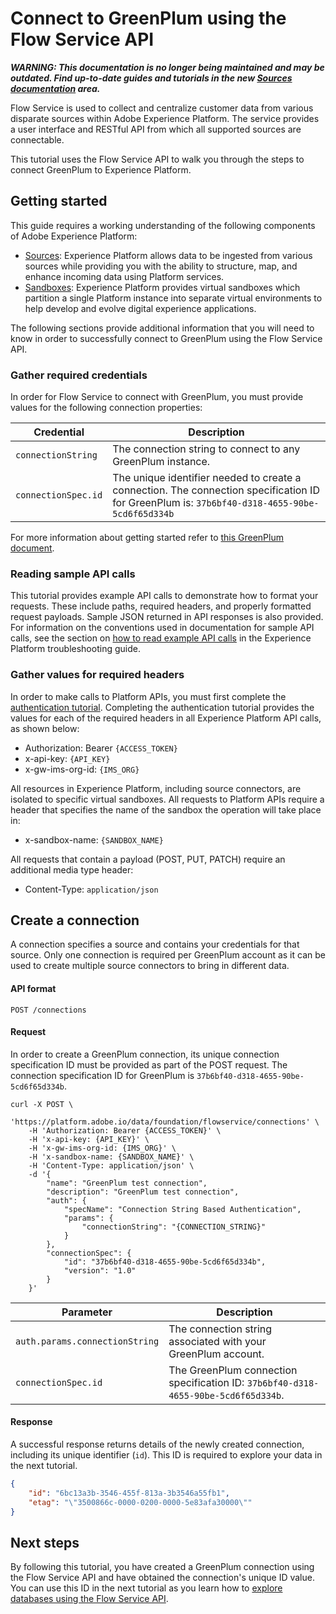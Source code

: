 # Connect to GreenPlum using the Flow Service API

***WARNING: This documentation is no longer being maintained and may be outdated. Find up-to-date guides and tutorials in the new [Sources documentation](https://docs.adobe.com/content/help/en/experience-platform/sources/home.html) area.***

Flow Service is used to collect and centralize customer data from various disparate sources within Adobe Experience Platform. The service provides a user interface and RESTful API from which all supported sources are connectable.

This tutorial uses the Flow Service API to walk you through the steps to connect GreenPlum to Experience Platform.

## Getting started

This guide requires a working understanding of the following components of Adobe Experience Platform:

- [Sources](https://docs.adobe.com/content/help/en/experience-platform/source-connectors/home.html): Experience Platform allows data to be ingested from various sources while providing you with the ability to structure, map, and enhance incoming data using Platform services.
- [Sandboxes](https://docs.adobe.com/content/help/en/experience-platform/sandbox/home.html): Experience Platform provides virtual sandboxes which partition a single Platform instance into separate virtual environments to help develop and evolve digital experience applications.

The following sections provide additional information that you will need to know in order to successfully connect to GreenPlum using the Flow Service API.

### Gather required credentials

In order for Flow Service to connect with GreenPlum, you must provide values for the following connection properties:

| Credential | Description |
| ---------- | ----------- |
| `connectionString` | The connection string to connect to any GreenPlum instance. |
| `connectionSpec.id` | The unique identifier needed to create a connection. The connection specification ID for GreenPlum is: `37b6bf40-d318-4655-90be-5cd6f65d334b` |

For more information about getting started refer to [this GreenPlum document](https://gpdb.docs.pivotal.io/580/security-guide/topics/Authenticate.html#topic_fzv_wb2_jr__config_ssl_client_conn).

### Reading sample API calls

This tutorial provides example API calls to demonstrate how to format your requests. These include paths, required headers, and properly formatted request payloads. Sample JSON returned in API responses is also provided. For information on the conventions used in documentation for sample API calls, see the section on [how to read example API calls](https://docs.adobe.com/content/help/en/experience-platform/landing/troubleshooting.html#reading-example-api-calls) in the Experience Platform troubleshooting guide.

### Gather values for required headers

In order to make calls to Platform APIs, you must first complete the [authentication tutorial](https://docs.adobe.com/content/help/en/experience-platform/tutorials/authentication.html). Completing the authentication tutorial provides the values for each of the required headers in all Experience Platform API calls, as shown below:

- Authorization: Bearer `{ACCESS_TOKEN}`
- x-api-key: `{API_KEY}`
- x-gw-ims-org-id: `{IMS_ORG}`

All resources in Experience Platform, including source connectors, are isolated to specific virtual sandboxes. All requests to Platform APIs require a header that specifies the name of the sandbox the operation will take place in:

- x-sandbox-name: `{SANDBOX_NAME}`

All requests that contain a payload (POST, PUT, PATCH) require an additional media type header:

- Content-Type: `application/json`

## Create a connection

A connection specifies a source and contains your credentials for that source. Only one connection is required per GreenPlum account as it can be used to create multiple source connectors to bring in different data.

#### API format

```http
POST /connections
```

#### Request

In order to create a GreenPlum connection, its unique connection specification ID must be provided as part of the POST request. The connection specification ID for GreenPlum is `37b6bf40-d318-4655-90be-5cd6f65d334b`.

```shell
curl -X POST \
    'https://platform.adobe.io/data/foundation/flowservice/connections' \
    -H 'Authorization: Bearer {ACCESS_TOKEN}' \
    -H 'x-api-key: {API_KEY}' \
    -H 'x-gw-ims-org-id: {IMS_ORG}' \
    -H 'x-sandbox-name: {SANDBOX_NAME}' \
    -H 'Content-Type: application/json' \
    -d '{
        "name": "GreenPlum test connection",
        "description": "GreenPlum test connection",
        "auth": {
            "specName": "Connection String Based Authentication",
            "params": {
                "connectionString": "{CONNECTION_STRING}"
            }
        },
        "connectionSpec": {
            "id": "37b6bf40-d318-4655-90be-5cd6f65d334b",
            "version": "1.0"
        }
    }'
```

| Parameter | Description |
| --------- | ----------- |
| `auth.params.connectionString` | The connection string associated with your GreenPlum account. |
| `connectionSpec.id` | The GreenPlum connection specification ID: `37b6bf40-d318-4655-90be-5cd6f65d334b`. |

#### Response

A successful response returns details of the newly created connection, including its unique identifier (`id`). This ID is required to explore your data in the next tutorial.

```json
{
    "id": "6bc13a3b-3546-455f-813a-3b3546a55fb1",
    "etag": "\"3500866c-0000-0200-0000-5e83afa30000\""
}
```

## Next steps

By following this tutorial, you have created a GreenPlum connection using the Flow Service API and have obtained the connection's unique ID value. You can use this ID in the next tutorial as you learn how to [explore databases using the Flow Service API](./explore-dbnosql-api-tutorial.md).
